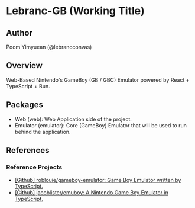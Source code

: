 # Lebranc-GB (Working Title)

## Author

Poom Yimyuean (@lebrancconvas)

## Overview

Web-Based Nintendo's GameBoy (GB / GBC) Emulator powered by React + TypeScript + Bun.

## Packages

- Web (web): Web Application side of the project.
- Emulator (emulator): Core (GameBoy) Emulator that will be used to run behind the application.

## References

### Reference Projects

- [[Github] roblouie/gameboy-emulator: Game Boy Emulator written by TypeScript.](https://github.com/roblouie/gameboy-emulator)
- [[Github] jacoblister/emuboy: A Nintendo Game Boy Emulator in TypeScript.](https://github.com/jacoblister/emuboy)
